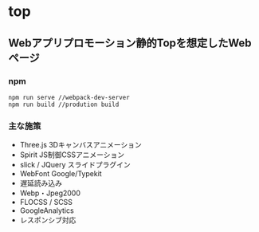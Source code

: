 # top
## Webアプリプロモーション静的Topを想定したWebページ

### npm

```
npm run serve //webpack-dev-server
npm run build //prodution build
```

### 主な施策

- Three.js 3Dキャンバスアニメーション
- Spirit JS制御CSSアニメーション
- slick / JQuery スライドプラグイン
- WebFont Google/Typekit
- 遅延読み込み
- Webp・Jpeg2000
- FLOCSS / SCSS
- GoogleAnalytics
- レスポンシブ対応
